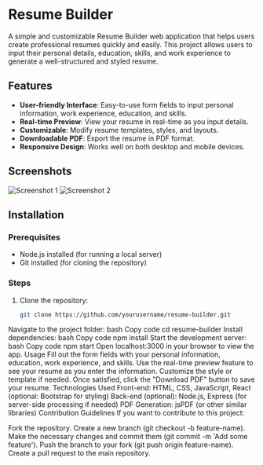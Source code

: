 # Resume Builder

A simple and customizable Resume Builder web application that helps users create professional resumes quickly and easily. This project allows users to input their personal details, education, skills, and work experience to generate a well-structured and styled resume.

## Features

- **User-friendly Interface**: Easy-to-use form fields to input personal information, work experience, education, and skills.
- **Real-time Preview**: View your resume in real-time as you input details.
- **Customizable**: Modify resume templates, styles, and layouts.
- **Downloadable PDF**: Export the resume in PDF format.
- **Responsive Design**: Works well on both desktop and mobile devices.

## Screenshots

![Screenshot 1](path/to/screenshot1.png)
![Screenshot 2](path/to/screenshot2.png)

## Installation

### Prerequisites

- Node.js installed (for running a local server)
- Git installed (for cloning the repository)

### Steps

1. Clone the repository:
   ```bash
   git clone https://github.com/yourusername/resume-builder.git
Navigate to the project folder:
bash
Copy code
cd resume-builder
Install dependencies:
bash
Copy code
npm install
Start the development server:
bash
Copy code
npm start
Open localhost:3000 in your browser to view the app.
Usage
Fill out the form fields with your personal information, education, work experience, and skills.
Use the real-time preview feature to see your resume as you enter the information.
Customize the style or template if needed.
Once satisfied, click the "Download PDF" button to save your resume.
Technologies Used
Front-end: HTML, CSS, JavaScript, React (optional: Bootstrap for styling)
Back-end (optional): Node.js, Express (for server-side processing if needed)
PDF Generation: jsPDF (or other similar libraries)
Contribution Guidelines
If you want to contribute to this project:

Fork the repository.
Create a new branch (git checkout -b feature-name).
Make the necessary changes and commit them (git commit -m 'Add some feature').
Push the branch to your fork (git push origin feature-name).
Create a pull request to the main repository.
